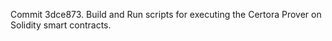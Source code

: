 Commit 3dce873.                    Build and Run scripts for executing the Certora Prover on Solidity smart contracts.
